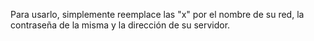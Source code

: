 Para usarlo, simplemente reemplace las "x" por el nombre de su red, la contraseña de la misma y la dirección de su servidor.
